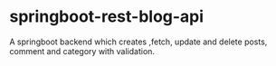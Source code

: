 # springboot-rest-blog-api
A springboot backend which creates ,fetch, update and delete posts, comment and category with validation.
